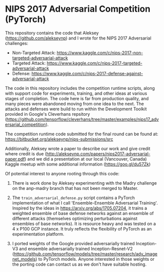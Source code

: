 # NIPS 2017 Adversarial Competition (PyTorch) 

This repository contains the code that Aleksey (https://github.com/alekseynp) and I wrote for the NIPS 2017 Adversarial challenges:

* Non-Targeted Attack: https://www.kaggle.com/c/nips-2017-non-targeted-adversarial-attack
* Targeted Attack: https://www.kaggle.com/c/nips-2017-targeted-adversarial-attack
* Defense: https://www.kaggle.com/c/nips-2017-defense-against-adversarial-attack

The code in this repository includes the competition runtime scripts, along with support code for experiments, training, and other ideas at various stages of completion. The code here is far from production quality, and many pieces were abandoned moving from one idea to the next. The attacks and defenses were build to run within the Development Toolkit provided in Google's Cleverhans repsitory (https://github.com/tensorflow/cleverhans/tree/master/examples/nips17_adversarial_competition). 

The competition runtime code submitted for the final round can be found at: https://bitbucket.org/alekseynp/nips-submissions/src 

Additionally, Aleksey wrote a paper to describe our work and give credit where credit is due (http://alekseynp.com/papers/nips2017-adversarial-paper.pdf) and we did a presentation at our local (Vancouver, Canada) Kaggle meetup with some additional information (https://goo.gl/du57Zk)

Of potential interest to anyone rooting through this code:

1. There is work done by Aleksey experimenting with the Madry challenge on the anp-madry branch that has not been merged to Master.

1. The `train_adversarial_defense.py` script contains a PyTorch implementation of what I call 'Ensemble-Ensemble Adversarial Training'. Inspired by the ideas in https://arxiv.org/abs/1705.07204, it trains a weighted ensemble of base defense networks against an ensemble of different attacks (themselves optimizing perturbations against ensembles of base networks). It is resource heavy and was tested on a 4 x P100 GCP instance. It truly reflects the flexibility of PyTorch as an experimentation platform. 

1. I ported weights of the Google provided adversarially trained Inception-V3 and ensemble adversarially trained Inception-Resnet-V2 (https://github.com/tensorflow/models/tree/master/research/adv_imagenet_models) to PyTorch models. Anyone interested in those weights or the porting code can contact us as we don't have suitable hosting.
